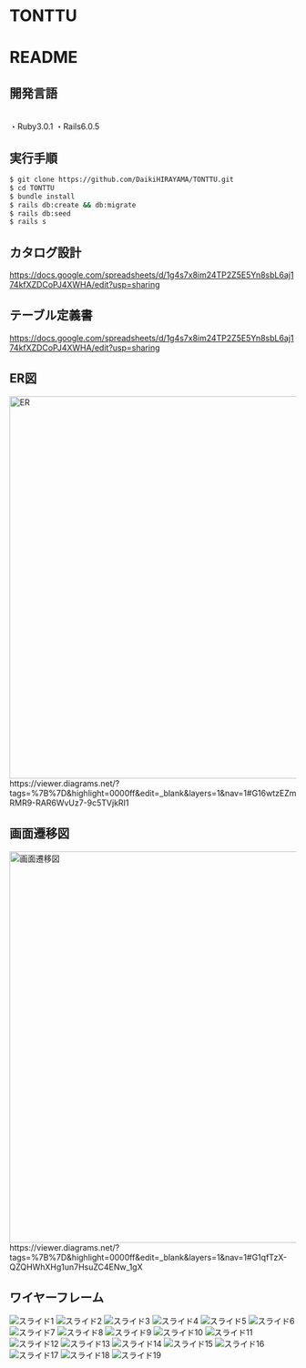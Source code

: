 # TONTTU

# README

## 開発言語
<br>
  ・Ruby3.0.1
  ・Rails6.0.5
  
## 実行手順
 ```bash
 $ git clone https://github.com/DaikiHIRAYAMA/TONTTU.git
 $ cd TONTTU
 $ bundle install
 $ rails db:create && db:migrate
 $ rails db:seed
 $ rails s 
 ```
 
## カタログ設計
 https://docs.google.com/spreadsheets/d/1g4s7x8im24TP2Z5E5Yn8sbL6aj174kfXZDCoPJ4XWHA/edit?usp=sharing
 
## テーブル定義書
 https://docs.google.com/spreadsheets/d/1g4s7x8im24TP2Z5E5Yn8sbL6aj174kfXZDCoPJ4XWHA/edit?usp=sharing
 

## ER図

<img width="672" alt="ER" src="https://user-images.githubusercontent.com/102858958/168521103-a5d3bbd3-4c71-4474-b93a-ef5453fdb770.png">
https://viewer.diagrams.net/?tags=%7B%7D&highlight=0000ff&edit=_blank&layers=1&nav=1#G16wtzEZmRMR9-RAR6WvUz7-9c5TVjkRI1



## 画面遷移図

<img width="688" alt="画面遷移図" src="https://user-images.githubusercontent.com/102858958/168521100-cd3c2935-e4b3-4a58-bb4c-edea83a65364.png">
https://viewer.diagrams.net/?tags=%7B%7D&highlight=0000ff&edit=_blank&layers=1&nav=1#G1qfTzX-QZQHWhXHg1un7HsuZC4ENw_1gX

 
## ワイヤーフレーム

![スライド1](https://user-images.githubusercontent.com/102858958/172348797-c3ff0f82-172f-402a-9849-91937b4e5de5.JPG)
![スライド2](https://user-images.githubusercontent.com/102858958/172348751-d3d93774-3767-4c74-a95f-43bcfaa25696.JPG)
![スライド3](https://user-images.githubusercontent.com/102858958/172348755-de1159cf-8d50-4fad-8451-e3a7f240664f.JPG)
![スライド4](https://user-images.githubusercontent.com/102858958/172348756-1b6a323b-04a1-4d84-b8cf-9094a2e70c72.JPG)
![スライド5](https://user-images.githubusercontent.com/102858958/172348759-b2fb8e4b-d805-4622-8823-54b70be07960.JPG)
![スライド6](https://user-images.githubusercontent.com/102858958/172348762-efb6cd39-3acb-4f0e-8bfc-a7cfc7f5db72.JPG)
![スライド7](https://user-images.githubusercontent.com/102858958/172348764-047b8d24-219d-47a6-befe-7a819eaaed9d.JPG)
![スライド8](https://user-images.githubusercontent.com/102858958/172348765-f9b575ac-d815-4749-b5ee-b1b92d4c5114.JPG)
![スライド9](https://user-images.githubusercontent.com/102858958/172348769-f3260084-eb6f-42ab-a02b-73637d77c85f.JPG)
![スライド10](https://user-images.githubusercontent.com/102858958/172348773-05be6752-50e6-4d72-846e-57e96f53dac2.JPG)
![スライド11](https://user-images.githubusercontent.com/102858958/172348776-62bb0b47-de4e-4ca3-b0c1-4dca6f8cb327.JPG)
![スライド12](https://user-images.githubusercontent.com/102858958/172348778-56bd72c6-ec8d-4711-b72b-3802c6f4bf10.JPG)
![スライド13](https://user-images.githubusercontent.com/102858958/172348779-f8ba1b88-234a-4f72-be7b-6bf3d92b8b56.JPG)
![スライド14](https://user-images.githubusercontent.com/102858958/172348782-d13bea78-34d0-4d9e-ad3f-e718f88c1489.JPG)
![スライド15](https://user-images.githubusercontent.com/102858958/172348787-5b93f088-7c6e-44a4-8b8e-b15c37576ee2.JPG)
![スライド16](https://user-images.githubusercontent.com/102858958/172348788-488ab459-cba3-42da-a9c9-a320aa7b0d4b.JPG)
![スライド17](https://user-images.githubusercontent.com/102858958/172348789-d593a4ae-ffb6-4881-b7b6-6447793d8d1e.JPG)
![スライド18](https://user-images.githubusercontent.com/102858958/172348791-6e525ff1-8ce4-4fa5-b758-e1e4f6dec9df.JPG)
![スライド19](https://user-images.githubusercontent.com/102858958/172348794-c0c1a049-92b7-45a7-a9df-7298c6a31c09.JPG)

